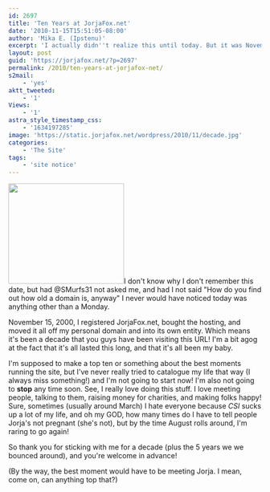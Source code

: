 ```yaml
---
id: 2697
title: 'Ten Years at JorjaFox.net'
date: '2010-11-15T15:51:05-08:00'
author: 'Mika E. (Ipstenu)'
excerpt: 'I actually didn''t realize this until today. But it was November 15th, 2000, that I formally registered jorjafox.net'
layout: post
guid: 'https://jorjafox.net/?p=2697'
permalink: /2010/ten-years-at-jorjafox-net/
s2mail:
    - 'yes'
aktt_tweeted:
    - '1'
Views:
    - '1'
astra_style_timestamp_css:
    - '1634197285'
image: 'https://static.jorjafox.net/wordpress/2010/11/decade.jpg'
categories:
    - 'The Site'
tags:
    - 'site notice'
---
```


<img src="//static.jorjafox.net/wordpress/2010/11/decade.jpg" alt="" title="decade" width="230" height="200" class="alignleft size-full wp-image-2698" />I don't know why I don't remember this date, but had @SMurfs31 not asked me, and had I not said "How do you find out how old a domain is, anyway" I never would have noticed today was anything other than a Monday.  

November 15, 2000, I registered JorjaFox.net, bought the hosting, and moved it all off my personal domain and into its own entity.  Which means it's been a decade that you guys have been visiting this URL!  I'm a bit agog at the fact that it's all lasted this long, and that it's all been my baby.

I'm supposed to make a top ten or something about the best moments running the site, but I've never really tried to catalogue my life that way (I always miss something!) and I'm not going to start now! I'm also not going to <strong>stop</strong> any time soon. See, I really love doing this stuff.  I love meeting people, talking to them, raising money for charities, and making folks happy!  Sure, sometimes (usually around March) I hate everyone because <em>CSI</em> sucks up a lot of my life, and oh my GOD, how many times do I have to tell people Jorja's not pregnant (she's not), but by the time August rolls around, I'm raring to go again!

So thank you for sticking with me for a decade (plus the 5 years we we bounced around), and you're welcome in advance!

(By the way, the best moment would have to be meeting Jorja. I mean, come on, can anything top that?)